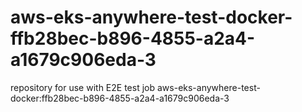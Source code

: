 # aws-eks-anywhere-test-docker-ffb28bec-b896-4855-a2a4-a1679c906eda-3
repository for use with E2E test job aws-eks-anywhere-test-docker:ffb28bec-b896-4855-a2a4-a1679c906eda-3
